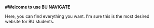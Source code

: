 **#Welcome to use BU NAVIGATE**

Here, you can find everything you want.
I'm sure this is the most desired website for BU students.
